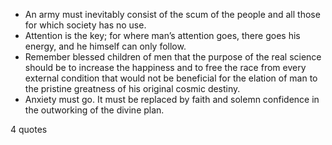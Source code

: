  - An army must inevitably consist of the scum of the people and all those for which society has no use.
 - Attention is the key; for where man’s attention goes, there goes his energy, and he himself can only follow.
 - Remember blessed children of men that the purpose of the real science should be to increase the happiness and to free the race from every external condition that would not be beneficial for the elation of man to the pristine greatness of his original cosmic destiny.
 - Anxiety must go. It must be replaced by faith and solemn confidence in the outworking of the divine plan.

4 quotes